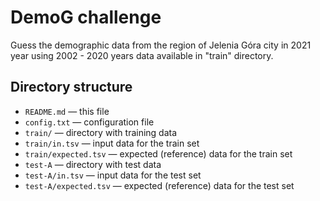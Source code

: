 
DemoG challenge
======================

Guess the demographic data from the region of Jelenia Góra city in 2021 year using 2002 - 2020 years data available in "train" directory. 

Directory structure
-------------------

* `README.md` — this file
* `config.txt` — configuration file
* `train/` — directory with training data
* `train/in.tsv` — input data for the train set
* `train/expected.tsv` — expected (reference) data for the train set
* `test-A` — directory with test data
* `test-A/in.tsv` — input data for the test set
* `test-A/expected.tsv` — expected (reference) data for the test set
